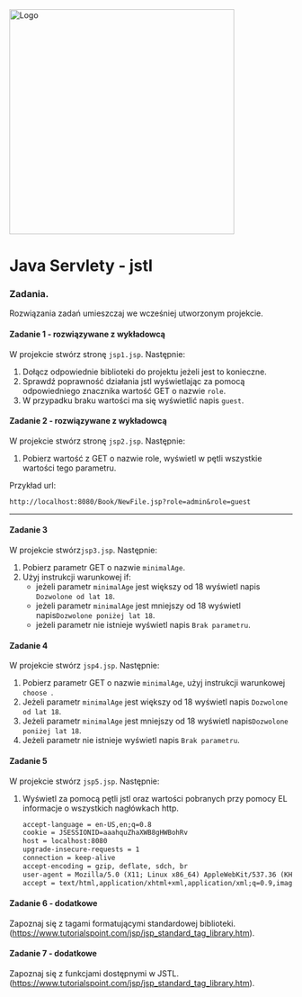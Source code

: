 <img alt="Logo" src="http://coderslab.pl/svg/logo-coderslab.svg" width="400">

# Java Servlety - jstl

### Zadania.

Rozwiązania zadań umieszczaj we wcześniej utworzonym projekcie.

#### Zadanie 1 - rozwiązywane z wykładowcą

W projekcie stwórz stronę `jsp1.jsp`. Następnie:
1. Dołącz odpowiednie biblioteki do projektu jeżeli jest to konieczne.
2. Sprawdź poprawność działania jstl wyświetlając za pomocą odpowiedniego znacznika wartość GET o nazwie `role`.
3. W przypadku braku wartości ma się wyświetlić napis `guest`.

#### Zadanie 2 - rozwiązywane z wykładowcą
W projekcie stwórz stronę `jsp2.jsp`. Następnie:
1. Pobierz wartość z GET o nazwie role, wyświetl w pętli wszystkie wartości tego parametru.

Przykład url:
```
http://localhost:8080/Book/NewFile.jsp?role=admin&role=guest
```

-------------------------------------------------------------------------------

#### Zadanie 3
W projekcie stwórz`jsp3.jsp`. Następnie:
1. Pobierz parametr GET o nazwie `minimalAge`.
2. Użyj instrukcji warunkowej if:
    - jeżeli parametr `minimalAge` jest większy od 18 wyświetl napis `Dozwolone od lat 18`.
    - jeżeli parametr `minimalAge` jest mniejszy od 18 wyświetl napis`Dozwolone poniżej lat 18`.
    - jeżeli parametr nie istnieje wyświetl napis `Brak parametru`.

#### Zadanie 4
W projekcie stwórz `jsp4.jsp`. Następnie:
1. Pobierz parametr GET o nazwie `minimalAge`, użyj instrukcji warunkowej `choose `.
2. Jeżeli parametr `minimalAge` jest większy od 18 wyświetl napis `Dozwolone od lat 18`.
3. Jeżeli parametr `minimalAge` jest mniejszy od 18 wyświetl napis`Dozwolone poniżej lat 18`.
4. Jeżeli parametr nie istnieje wyświetl napis `Brak parametru`.

#### Zadanie 5
W projekcie stwórz `jsp5.jsp`. Następnie:
1. Wyświetl za pomocą pętli jstl oraz wartości pobranych przy pomocy EL informacje o wszystkich nagłówkach http.
    ````html
    accept-language = en-US,en;q=0.8
    cookie = JSESSIONID=aaahquZhaXWB8gHWBohRv
    host = localhost:8080
    upgrade-insecure-requests = 1
    connection = keep-alive
    accept-encoding = gzip, deflate, sdch, br
    user-agent = Mozilla/5.0 (X11; Linux x86_64) AppleWebKit/537.36 (KHTML, like Gecko) Ubuntu Chromium/56.0.2924.76 Chrome/56.0.2924.76 Safari/537.36
    accept = text/html,application/xhtml+xml,application/xml;q=0.9,image/webp,*/*;q=0.8
    ````

#### Zadanie 6 - dodatkowe
Zapoznaj się z tagami formatującymi standardowej biblioteki.
(https://www.tutorialspoint.com/jsp/jsp_standard_tag_library.htm).

#### Zadanie 7 - dodatkowe
Zapoznaj się z funkcjami dostępnymi w JSTL.
(https://www.tutorialspoint.com/jsp/jsp_standard_tag_library.htm).
